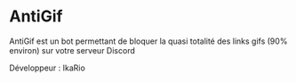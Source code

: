 # AntiGif

AntiGif est un bot permettant de bloquer la quasi totalité des links gifs (90% environ) sur votre serveur Discord

Développeur : IkaRio
